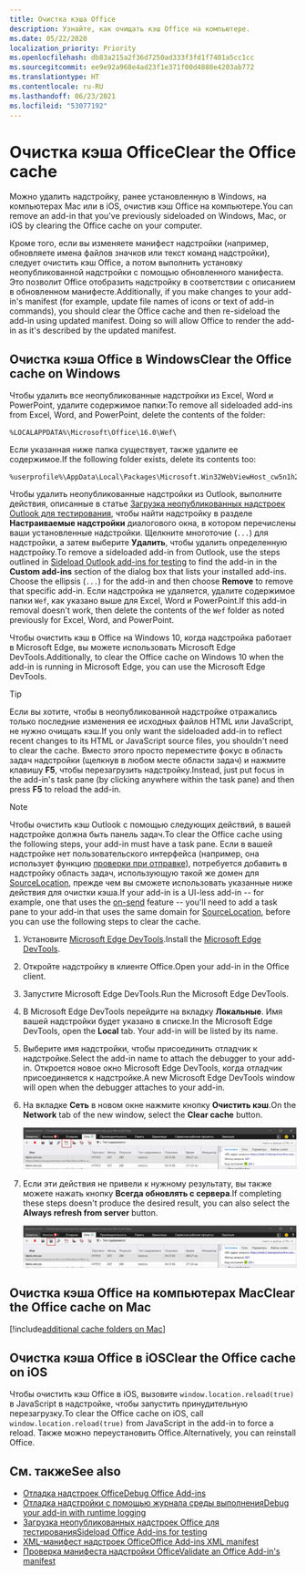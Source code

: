 ```yaml
---
title: Очистка кэша Office
description: Узнайте, как очищать кэш Office на компьютере.
ms.date: 05/22/2020
localization_priority: Priority
ms.openlocfilehash: db83a215a2f36d7250ad333f3fd1f7401a5cc1cc
ms.sourcegitcommit: ee9e92a968e4ad23f1e371f00d4888e4203ab772
ms.translationtype: HT
ms.contentlocale: ru-RU
ms.lasthandoff: 06/23/2021
ms.locfileid: "53077192"
---
```

# <a name="clear-the-office-cache"></a><span data-ttu-id="307d1-103">Очистка кэша Office</span><span class="sxs-lookup"><span data-stu-id="307d1-103">Clear the Office cache</span></span>

<span data-ttu-id="307d1-104">Можно удалить надстройку, ранее установленную в Windows, на компьютерах Mac или в iOS, очистив кэш Office на компьютере.</span><span class="sxs-lookup"><span data-stu-id="307d1-104">You can remove an add-in that you've previously sideloaded on Windows, Mac, or iOS by clearing the Office cache on your computer.</span></span>

<span data-ttu-id="307d1-p101">Кроме того, если вы изменяете манифест надстройки (например, обновляете имена файлов значков или текст команд надстройки), следует очистить кэш Office, а потом выполнить установку неопубликованной надстройки с помощью обновленного манифеста. Это позволит Office отобразить надстройку в соответствии с описанием в обновленном манифесте.</span><span class="sxs-lookup"><span data-stu-id="307d1-p101">Additionally, if you make changes to your add-in's manifest (for example, update file names of icons or text of add-in commands), you should clear the Office cache and then re-sideload the add-in using updated manifest. Doing so will allow Office to render the add-in as it's described by the updated manifest.</span></span>

## <a name="clear-the-office-cache-on-windows"></a><span data-ttu-id="307d1-107">Очистка кэша Office в Windows</span><span class="sxs-lookup"><span data-stu-id="307d1-107">Clear the Office cache on Windows</span></span>

<span data-ttu-id="307d1-108">Чтобы удалить все неопубликованные надстройки из Excel, Word и PowerPoint, удалите содержимое папки:</span><span class="sxs-lookup"><span data-stu-id="307d1-108">To remove all sideloaded add-ins from Excel, Word, and PowerPoint, delete the contents of the folder:</span></span>

```
%LOCALAPPDATA%\Microsoft\Office\16.0\Wef\
```

<span data-ttu-id="307d1-109">Если указанная ниже папка существует, также удалите ее содержимое.</span><span class="sxs-lookup"><span data-stu-id="307d1-109">If the following folder exists, delete its contents too:</span></span>

```
%userprofile%\AppData\Local\Packages\Microsoft.Win32WebViewHost_cw5n1h2txyewy\AC\#!123\INetCache\
```

<span data-ttu-id="307d1-110">Чтобы удалить неопубликованные надстройки из Outlook, выполните действия, описанные в статье [Загрузка неопубликованных надстроек Outlook для тестирования](../outlook/sideload-outlook-add-ins-for-testing.md), чтобы найти надстройку в разделе **Настраиваемые надстройки** диалогового окна, в котором перечислены ваши установленные надстройки. Щелкните многоточие (`...`) для надстройки, а затем выберите **Удалить**, чтобы удалить определенную надстройку.</span><span class="sxs-lookup"><span data-stu-id="307d1-110">To remove a sideloaded add-in from Outlook, use the steps outlined in [Sideload Outlook add-ins for testing](../outlook/sideload-outlook-add-ins-for-testing.md) to find the add-in in the **Custom add-ins** section of the dialog box that lists your installed add-ins. Choose the ellipsis (`...`) for the add-in and then choose **Remove** to remove that specific add-in.</span></span> <span data-ttu-id="307d1-111">Если надстройка не удаляется, удалите содержимое папки `Wef`, как указано выше для Excel, Word и PowerPoint.</span><span class="sxs-lookup"><span data-stu-id="307d1-111">If this add-in removal doesn't work, then delete the contents of the `Wef` folder as noted previously for Excel, Word, and PowerPoint.</span></span>

<span data-ttu-id="307d1-112">Чтобы очистить кэш в Office на Windows 10, когда надстройка работает в Microsoft Edge, вы можете использовать Microsoft Edge DevTools.</span><span class="sxs-lookup"><span data-stu-id="307d1-112">Additionally, to clear the Office cache on Windows 10 when the add-in is running in Microsoft Edge, you can use the Microsoft Edge DevTools.</span></span>

> [!TIP]
> <span data-ttu-id="307d1-113">Если вы хотите, чтобы в неопубликованной надстройке отражались только последние изменения ее исходных файлов HTML или JavaScript, не нужно очищать кэш.</span><span class="sxs-lookup"><span data-stu-id="307d1-113">If you only want the sideloaded add-in to reflect recent changes to its HTML or JavaScript source files, you shouldn't need to clear the cache.</span></span> <span data-ttu-id="307d1-114">Вместо этого просто переместите фокус в область задач надстройки (щелкнув в любом месте области задач) и нажмите клавишу **F5**, чтобы перезагрузить надстройку.</span><span class="sxs-lookup"><span data-stu-id="307d1-114">Instead, just put focus in the add-in's task pane (by clicking anywhere within the task pane) and then press **F5** to reload the add-in.</span></span>

> [!NOTE]
> <span data-ttu-id="307d1-115">Чтобы очистить кэш Outlook с помощью следующих действий, в вашей надстройке должна быть панель задач.</span><span class="sxs-lookup"><span data-stu-id="307d1-115">To clear the Office cache using the following steps, your add-in must have a task pane.</span></span> <span data-ttu-id="307d1-116">Если в вашей надстройке нет пользовательского интерфейса (например, она использует функцию [проверки при отправке](../outlook/outlook-on-send-addins.md)), потребуется добавить в надстройку область задач, использующую такой же домен для [SourceLocation](../reference/manifest/sourcelocation.md), прежде чем вы сможете использовать указанные ниже действия для очистки кэша.</span><span class="sxs-lookup"><span data-stu-id="307d1-116">If your add-in is a UI-less add-in -- for example, one that uses the [on-send](../outlook/outlook-on-send-addins.md) feature -- you'll need to add a task pane to your add-in that uses the same domain for [SourceLocation](../reference/manifest/sourcelocation.md), before you can use the following steps to clear the cache.</span></span>

1. <span data-ttu-id="307d1-117">Установите [Microsoft Edge DevTools](https://www.microsoft.com/p/microsoft-edge-devtools-preview/9mzbfrmz0mnj).</span><span class="sxs-lookup"><span data-stu-id="307d1-117">Install the [Microsoft Edge DevTools](https://www.microsoft.com/p/microsoft-edge-devtools-preview/9mzbfrmz0mnj).</span></span>

2. <span data-ttu-id="307d1-118">Откройте надстройку в клиенте Office.</span><span class="sxs-lookup"><span data-stu-id="307d1-118">Open your add-in in the Office client.</span></span>

3. <span data-ttu-id="307d1-119">Запустите Microsoft Edge DevTools.</span><span class="sxs-lookup"><span data-stu-id="307d1-119">Run the Microsoft Edge DevTools.</span></span>

4. <span data-ttu-id="307d1-120">В Microsoft Edge DevTools перейдите на вкладку **Локальные**. Имя вашей надстройки будет указано в списке.</span><span class="sxs-lookup"><span data-stu-id="307d1-120">In the Microsoft Edge DevTools, open the **Local** tab. Your add-in will be listed by its name.</span></span>

5. <span data-ttu-id="307d1-121">Выберите имя надстройки, чтобы присоединить отладчик к надстройке.</span><span class="sxs-lookup"><span data-stu-id="307d1-121">Select the add-in name to attach the debugger to your add-in.</span></span> <span data-ttu-id="307d1-122">Откроется новое окно Microsoft Edge DevTools, когда отладчик присоединяется к надстройке.</span><span class="sxs-lookup"><span data-stu-id="307d1-122">A new Microsoft Edge DevTools window will open when the debugger attaches to your add-in.</span></span>

6. <span data-ttu-id="307d1-123">На вкладке **Сеть** в новом окне нажмите кнопку **Очистить кэш**.</span><span class="sxs-lookup"><span data-stu-id="307d1-123">On the **Network** tab of the new window, select the **Clear cache** button.</span></span>

    ![Снимок экрана Microsoft Edge DevTools с выделенной кнопкой "Очистить кэш"](../images/edge-devtools-clear-cache.png)

7. <span data-ttu-id="307d1-125">Если эти действия не привели к нужному результату, вы также можете нажать кнопку **Всегда обновлять с сервера**.</span><span class="sxs-lookup"><span data-stu-id="307d1-125">If completing these steps doesn't produce the desired result, you can also select the **Always refresh from server** button.</span></span>

    ![Снимок экрана Microsoft Edge DevTools с выделенной кнопкой "Всегда обновлять с сервера"](../images/edge-devtools-refresh-from-server.png)

## <a name="clear-the-office-cache-on-mac"></a><span data-ttu-id="307d1-127">Очистка кэша Office на компьютерах Mac</span><span class="sxs-lookup"><span data-stu-id="307d1-127">Clear the Office cache on Mac</span></span>

[!include[additional cache folders on Mac](../includes/mac-cache-folders.md)]

## <a name="clear-the-office-cache-on-ios"></a><span data-ttu-id="307d1-128">Очистка кэша Office в iOS</span><span class="sxs-lookup"><span data-stu-id="307d1-128">Clear the Office cache on iOS</span></span>

<span data-ttu-id="307d1-129">Чтобы очистить кэш Office в iOS, вызовите `window.location.reload(true)` в JavaScript в надстройке, чтобы запустить принудительную перезагрузку.</span><span class="sxs-lookup"><span data-stu-id="307d1-129">To clear the Office cache on iOS, call `window.location.reload(true)` from JavaScript in the add-in to force a reload.</span></span> <span data-ttu-id="307d1-130">Также можно переустановить Office.</span><span class="sxs-lookup"><span data-stu-id="307d1-130">Alternatively, you can reinstall Office.</span></span>

## <a name="see-also"></a><span data-ttu-id="307d1-131">См. также</span><span class="sxs-lookup"><span data-stu-id="307d1-131">See also</span></span>

- [<span data-ttu-id="307d1-132">Отладка надстроек Office</span><span class="sxs-lookup"><span data-stu-id="307d1-132">Debug Office Add-ins</span></span>](debug-add-ins-using-f12-developer-tools-on-windows-10.md)
- [<span data-ttu-id="307d1-133">Отладка надстройки с помощью журнала среды выполнения</span><span class="sxs-lookup"><span data-stu-id="307d1-133">Debug your add-in with runtime logging</span></span>](runtime-logging.md)
- [<span data-ttu-id="307d1-134">Загрузка неопубликованных надстроек Office для тестирования</span><span class="sxs-lookup"><span data-stu-id="307d1-134">Sideload Office Add-ins for testing</span></span>](sideload-office-add-ins-for-testing.md)
- [<span data-ttu-id="307d1-135">XML-манифест надстроек Office</span><span class="sxs-lookup"><span data-stu-id="307d1-135">Office Add-ins XML manifest</span></span>](../develop/add-in-manifests.md)
- [<span data-ttu-id="307d1-136">Проверка манифеста надстройки Office</span><span class="sxs-lookup"><span data-stu-id="307d1-136">Validate an Office Add-in's manifest</span></span>](troubleshoot-manifest.md)
